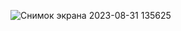 ![Снимок экрана 2023-08-31 135625](https://github.com/PopovEvgeniy010/Diplom-project/assets/118000455/890d39dc-74e6-4342-a038-edf5c07a46fb)
